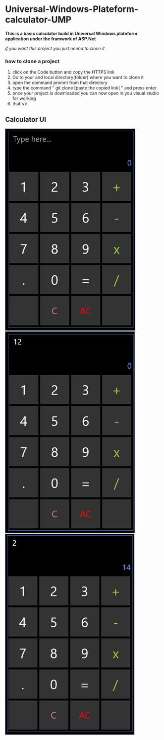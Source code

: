 # Universal-Windows-Plateform-calculator-UMP
 
**This is a basic calculator build in Universal Windows plateform application under the framwork of ASP.Net**

*if you want this project you just neend to clone it*

### how to clone a project 

1. click on the Code button and copy the HTTPS link 
2. Go to your and local directory(folder) where you want to clone it
3. open the command promnt from that directory
4. type the command " git clone [paste the copied link] " and press enter 
5. once your project is downloaded you can now open in you visual studio for working 
6. that's it

## Calculator UI

<img src="https://raw.githubusercontent.com/imUmer/Universal-Windows-Plateform-calculator-UMP/root/assets/1.png"></img>
<img src="https://raw.githubusercontent.com/imUmer/Universal-Windows-Plateform-calculator-UMP/root/assets/2.png"></img>
<img src="https://raw.githubusercontent.com/imUmer/Universal-Windows-Plateform-calculator-UMP/root/assets/3.png"></img>
